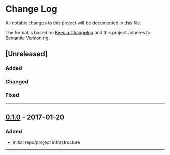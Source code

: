 # Change Log
All notable changes to this project will be documented in this file.

The format is based on [Keep a Changelog](http://keepachangelog.com/) and this project adheres to [Semantic Versioning](http://semver.org/).

## [Unreleased]

### Added

### Changed

### Fixed

---

## [0.1.0](https://github.com/FortAwesome/Font-Awesome-Pro/tree/v0.1.0)  - 2017-01-20

### Added
* initial repo/project infrastructure

---
